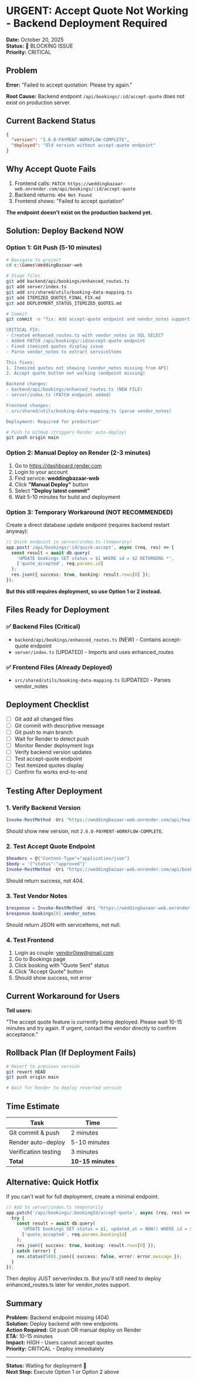 # URGENT: Accept Quote Not Working - Backend Deployment Required

**Date:** October 20, 2025  
**Status:** 🔴 BLOCKING ISSUE  
**Priority:** CRITICAL

## Problem

**Error:** "Failed to accept quotation. Please try again."

**Root Cause:** Backend endpoint `/api/bookings/:id/accept-quote` does not exist on production server.

## Current Backend Status

```json
{
  "version": "2.6.0-PAYMENT-WORKFLOW-COMPLETE",
  "deployed": "Old version without accept-quote endpoint"
}
```

## Why Accept Quote Fails

1. Frontend calls: `PATCH https://weddingbazaar-web.onrender.com/api/bookings/:id/accept-quote`
2. Backend returns: `404 Not Found`
3. Frontend shows: "Failed to accept quotation"

**The endpoint doesn't exist on the production backend yet.**

## Solution: Deploy Backend NOW

### Option 1: Git Push (5-10 minutes)

```bash
# Navigate to project
cd c:\Games\WeddingBazaar-web

# Stage files
git add backend/api/bookings/enhanced_routes.ts
git add server/index.ts
git add src/shared/utils/booking-data-mapping.ts
git add ITEMIZED_QUOTES_FINAL_FIX.md
git add DEPLOYMENT_STATUS_ITEMIZED_QUOTES.md

# Commit
git commit -m "fix: Add accept-quote endpoint and vendor_notes support

CRITICAL FIX:
- Created enhanced_routes.ts with vendor_notes in SQL SELECT
- Added PATCH /api/bookings/:id/accept-quote endpoint
- Fixed itemized quotes display issue
- Parse vendor_notes to extract serviceItems

This fixes:
1. Itemized quotes not showing (vendor_notes missing from API)
2. Accept quote button not working (endpoint missing)

Backend changes:
- backend/api/bookings/enhanced_routes.ts (NEW FILE)
- server/index.ts (PATCH endpoint added)

Frontend changes:
- src/shared/utils/booking-data-mapping.ts (parse vendor_notes)

Deployment: Required for production"

# Push to GitHub (triggers Render auto-deploy)
git push origin main
```

### Option 2: Manual Deploy on Render (2-3 minutes)

1. Go to https://dashboard.render.com
2. Login to your account
3. Find service: **weddingbazaar-web**
4. Click **"Manual Deploy"** button
5. Select **"Deploy latest commit"**
6. Wait 5-10 minutes for build and deployment

### Option 3: Temporary Workaround (NOT RECOMMENDED)

Create a direct database update endpoint (requires backend restart anyway):

```typescript
// Quick endpoint in server/index.ts (temporary)
app.post('/api/bookings/:id/quick-accept', async (req, res) => {
  const result = await db.query(
    'UPDATE bookings SET status = $1 WHERE id = $2 RETURNING *',
    ['quote_accepted', req.params.id]
  );
  res.json({ success: true, booking: result.rows[0] });
});
```

**But this still requires deployment, so use Option 1 or 2 instead.**

## Files Ready for Deployment

### ✅ Backend Files (Critical)
- `backend/api/bookings/enhanced_routes.ts` (NEW) - Contains accept-quote endpoint
- `server/index.ts` (UPDATED) - Imports and uses enhanced_routes

### ✅ Frontend Files (Already Deployed)
- `src/shared/utils/booking-data-mapping.ts` (UPDATED) - Parses vendor_notes

## Deployment Checklist

- [ ] Git add all changed files
- [ ] Git commit with descriptive message
- [ ] Git push to main branch
- [ ] Wait for Render to detect push
- [ ] Monitor Render deployment logs
- [ ] Verify backend version updates
- [ ] Test accept-quote endpoint
- [ ] Test itemized quotes display
- [ ] Confirm fix works end-to-end

## Testing After Deployment

### 1. Verify Backend Version
```powershell
Invoke-RestMethod -Uri "https://weddingbazaar-web.onrender.com/api/health"
```

Should show new version, not `2.6.0-PAYMENT-WORKFLOW-COMPLETE`.

### 2. Test Accept Quote Endpoint
```powershell
$headers = @{"Content-Type"="application/json"}
$body = '{"status":"approved"}'
Invoke-RestMethod -Uri "https://weddingbazaar-web.onrender.com/api/bookings/1760918009/accept-quote" -Method PATCH -Headers $headers -Body $body
```

Should return success, not 404.

### 3. Test Vendor Notes
```powershell
$response = Invoke-RestMethod -Uri "https://weddingbazaar-web.onrender.com/api/bookings/enhanced?coupleId=1-2025-001"
$response.bookings[0].vendor_notes
```

Should return JSON with serviceItems, not null.

### 4. Test Frontend
1. Login as couple: vendor0qw@gmail.com
2. Go to Bookings page
3. Click booking with "Quote Sent" status
4. Click "Accept Quote" button
5. Should show success, not error

## Current Workaround for Users

**Tell users:**

"The accept quote feature is currently being deployed. Please wait 10-15 minutes and try again. If urgent, contact the vendor directly to confirm acceptance."

## Rollback Plan (If Deployment Fails)

```bash
# Revert to previous version
git revert HEAD
git push origin main

# Wait for Render to deploy reverted version
```

## Time Estimate

| Task | Time |
|------|------|
| Git commit & push | 2 minutes |
| Render auto-deploy | 5-10 minutes |
| Verification testing | 3 minutes |
| **Total** | **10-15 minutes** |

## Alternative: Quick Hotfix

If you can't wait for full deployment, create a minimal endpoint:

```typescript
// Add to server/index.ts temporarily
app.patch('/api/bookings/:bookingId/accept-quote', async (req, res) => {
  try {
    const result = await db.query(
      'UPDATE bookings SET status = $1, updated_at = NOW() WHERE id = $2 RETURNING *',
      ['quote_accepted', req.params.bookingId]
    );
    res.json({ success: true, booking: result.rows[0] });
  } catch (error) {
    res.status(500).json({ success: false, error: error.message });
  }
});
```

Then deploy JUST server/index.ts. But you'll still need to deploy enhanced_routes.ts later for vendor_notes support.

## Summary

**Problem:** Backend endpoint missing (404)  
**Solution:** Deploy backend with new endpoints  
**Action Required:** Git push OR manual deploy on Render  
**ETA:** 10-15 minutes  
**Impact:** HIGH - Users cannot accept quotes  
**Priority:** CRITICAL - Deploy immediately  

---

**Status:** Waiting for deployment 🚀  
**Next Step:** Execute Option 1 or Option 2 above
